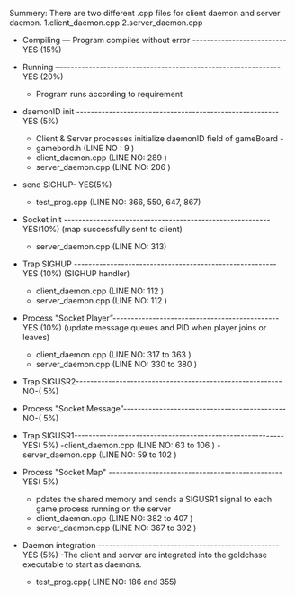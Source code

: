
Summery: There are two different .cpp files for client daemon and server daemon.
  1.client_daemon.cpp
  2.server_daemon.cpp


* Compiling — Program compiles without error --------------------------YES (15%)

* Running —------------------------------------------------------------YES (20%)
    - Program runs according to requirement


* daemonID init --------------------------------------------------------YES (5%)
    - Client & Server processes initialize daemonID field of gameBoard -
    - gamebord.h (LINE NO : 9 )
    - client_daemon.cpp (LINE NO: 289  )
    - server_daemon.cpp  (LINE NO: 206  )

* send SIGHUP- YES(5%)
    - test_prog.cpp (LINE NO: 366, 550, 647, 867)

* Socket init --------------------------------------------------------- YES(10%)
    (map successfully sent to client)
    - server_daemon.cpp (LINE NO: 313)

* Trap SIGHUP -------------------------------------------------------- YES (10%)
    (SIGHUP handler)
    - client_daemon.cpp (LINE NO: 112 )
    - server_daemon.cpp  (LINE NO: 112 )

* Process "Socket Player”----------------------------------------------YES (10%)
      (update message queues and PID when player joins or leaves)
    - client_daemon.cpp (LINE NO: 317 to 363  )
    - server_daemon.cpp  (LINE NO: 330 to 380  )


* Trap SIGUSR2--------------------------------------------------------- NO-( 5%)  
* Process "Socket Message”--------------------------------------------- NO-( 5%)


* Trap SIGUSR1----------------------------------------------------------YES( 5%)
  -client_daemon.cpp (LINE NO: 63 to 106  )
  -server_daemon.cpp  (LINE NO: 59 to 102  )

* Process "Socket Map" ------------------------------------------------ YES( 5%)
  - pdates the shared memory and sends a SIGUSR1 signal to each
    game process running on the server
  - client_daemon.cpp (LINE NO: 382 to 407 )
  - server_daemon.cpp  (LINE NO: 367 to 392 )

* Daemon integration -------------------------------------------------- YES (5%)
  -The client and server are integrated into the goldchase
    executable to start as daemons.
  - test_prog.cpp( LINE NO: 186 and 355)
